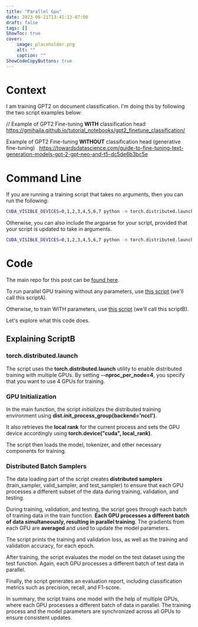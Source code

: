 ```yaml
---
title: "Parallel Gpu"
date: 2023-06-21T13:41:13-07:00
draft: false
tags: []
ShowToc: true
cover:
    image: placeholder.png
    alt: ""
    caption: ""
ShowCodeCopyButtons: true
---
```


# Context

I am training GPT2 on document classification. I'm doing this by following the two script examples below:

// Example of GPT2 Fine-tuning **WITH** classification head
 
https://gmihaila.github.io/tutorial_notebooks/gpt2_finetune_classification/

Example of GPT2 Fine-tuning **WITHOUT** classification head (generative fine-tuning)
 
https://towardsdatascience.com/guide-to-fine-tuning-text-generation-models-gpt-2-gpt-neo-and-t5-dc5de6b3bc5e

# Command Line

If you are running a training script that takes no arguments, then you can run the following:
```sh
CUDA_VISIBLE_DEVICES=0,1,2,3,4,5,6,7 python -m torch.distributed.launch --nproc_per_node=8 script.py
```

Otherwise, you can also include the argparse for your script, provided that your script is updated to take in arguments.
```sh
CUDA_VISIBLE_DEVICES=0,1,2,3,4,5,6,7 python -m torch.distributed.launch --nproc_per_node=8 script.py --model gpt2-medium --epochs 4 --batch_size 32
```

# Code
The main repo for this post can be [found here](https://github.com/StatStud/GPT-classification).

To run parallel GPU training without any parameters, use [this script](https://github.com/StatStud/GPT-classification/blob/main/distributed.py) (we'll call this scriptA).

Otherwise, to train WITH parameters, use [this script](https://github.com/StatStud/GPT-classification/blob/main/distributed-with-params.py) (we'll call this scriptB).

Let's explore what this code does.

## Explaining ScriptB 

### torch.distributed.launch
The script uses the **torch.distributed.launch** utility to enable distributed training with multiple GPUs. By setting **--nproc_per_node=4**, you specify that you want to use 4 GPUs for training.


### GPU Initialization
In the main function, the script *initializes* the distributed training environment using **dist.init_process_group(backend='nccl')**. 

It also retrieves the **local rank** for the current process and sets the GPU device accordingly using **torch.device("cuda", local_rank)**.

The script then loads the model, tokenizer, and other necessary components for training.

### Distributed Batch Samplers
The data loading part of the script creates **distributed samplers** (train_sampler, valid_sampler, and test_sampler) to ensure that each GPU processes a different subset of the data during training, validation, and testing.

During training, validation, and testing, the script goes through each batch of training data in the train function. **Each GPU processes a different batch of data simultaneously, resulting in parallel training**. The gradients from each GPU are **averaged** and used to update the model parameters. 

The script prints the training and validation loss, as well as the training and validation accuracy, for each epoch.

After training, the script evaluates the model on the test dataset using the test function. Again, each GPU processes a different batch of test data in parallel.

Finally, the script generates an evaluation report, including classification metrics such as precision, recall, and F1-score.

In summary, the script trains one model with the help of multiple GPUs, where each GPU processes a different batch of data in parallel. The training process and the model parameters are synchronized across all GPUs to ensure consistent updates.
